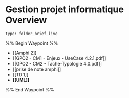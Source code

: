 # Gestion projet informatique Overview
 
```ccard
type: folder_brief_live
```
 
%% Begin Waypoint %%
- [[Amphi 2]]
- [[GPO2 - CM1 - Enjeux - UseCase 4.2.1.pdf]]
- [[GPO2 - CM2 - Tache-Typologie 4.0.pdf]]
- [[prise de note amphi]]
- [[TD 1]]
- **[[UML]]**

%% End Waypoint %%